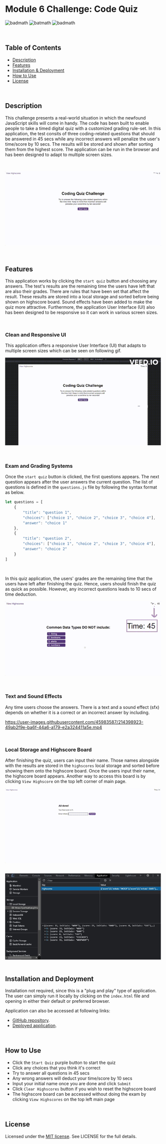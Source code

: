 # Module 6 Challenge: Code Quiz

![badmath](https://img.shields.io/github/issues/YueHuaHua/module-06-challenge) ![batmath](https://img.shields.io/github/issues-pr-closed/yueHuaHua/Module-06-challenge) ![badmath](https://img.shields.io/github/license/YueHuaHua/module-06-challenge)

</br>

## Table of Contents
* [Description](#description)
* [Features](#features)
* [Installation & Deployment](#installation-and-deployment)
* [How to Use](#how-to-use)
* [License](#license)

</br>


## Description

This challenge presents a real-world situation in which the newfound JavaScript skills will come in handy. The code has been built to enable people to take a timed digital quiz with a customized grading rule-set. In this application, the test consits of three coding-related questions that should be answered in 45 secs while any incorrect answers will penalize the user's time/score by 10 secs. The results will be stored and shown after sorting them from the highest score. The application can be run in the browser and has been designed to adapt to multiple screen sizes.

</br>

![Application Demo](./assets/img/readme-01-application-demo.gif)


</br>

## Features

This application works by clicking the `start quiz` button and choosing any answers. The test's results are the remaining time the users have left that are also their grades. There are rules that have been set that affect the result. These results are stored into a local storage and sorted before being shown on highscore board. Sound effects have been added to make the quiz more attractive. Furthermore, the application User Interface (UI) also has been designed to be responsive so it can work in various screen sizes.

</br>

### Clean and Responsive UI
This application offers a responsive User Interface (UI) that adapts to multiple screen sizes which can be seen on following gif.

![Responsive UI Demo](./assets/img/readme-02-responsive-ui.gif)

</br>

### Exam and Grading Systems

Once the `start quiz` button is clicked, the first questions appears. The next question appears after the user answers the current question. The list of questions is defined in the `questions.js` file by following the syntax format as below.

  ```javascript
  let questions = [
      {
          "title": "question 1",
          "choices": ["choice 1", "choice 2", "choice 3", "choice 4"],
          "answer": "choice 1"
      },
      {
          "title": "question 2",
          "choices": ["choice 1", "choice 2", "choice 3", "choice 4"],
          "answer": "choice 2"
      }
  ]
  ```

</br>

In this quiz application, the users' grades are the remaining time that the users have left after finishing the quiz. Hence, users should finish the quiz as quick as possible. However, any incorrect questions leads to 10 secs of time deduction.

![Grading System](./assets/img/readme-03-grading-system.gif)

</br>

### Text and Sound Effects
Any time users choose the answers. There is a text and a sound effect (sfx) depends on whether it is a correct or an incorrect answer by including.

https://user-images.githubusercontent.com/45983587/214398923-49ab2f9e-ba6f-44a6-a179-e2a324411a5e.mp4


</br>

### Local Storage and Highscore Board

After finishing the quiz, users can input their name. Those names alongside with the results are stored in the `highscores` local storage and sorted before showing them onto the highscore board. Once the users input their name, the highscore board appears. Another way to access this board is by clicking `View Highscore` on the top left corner of main page.

![Highscore Board](./assets/img/readme-05-highscore-board.gif)

</br>

<img src="./assets/img/readme-06-local-storage.JPG" alt="Local Storage" style="width: 640px">

</br>

</br>

## Installation and Deployment

Installation not required, since this is a "plug and play" type of application. The user can simply run it locally by clicking on the `index.html` file and opening in either their default or preferred browser.

Application can also be accessed at following links:
* [GitHub repository](https://github.com/YueHuaHua/module-06-challenge).
* [Deployed application](https://yuehuahua.github.io/module-06-challenge/).

</br>

## How to Use 

* Click the `Start Quiz` purple button to start the quiz
* Click any choices that you think it's correct
* Try to answer all questions in 45 secs
* Any wrong answers will deduct your time/score by 10 secs
* Input your initial name once you are done and click `Submit`
* Click `Clear Highscores` button if you wish to reset the highscore board
* The highscore board can be accessed without doing the exam by clicking `View Highscores` on the top left main page

</br>

## License

Licensed under the [MIT license](https://github.com/git/git-scm.com/blob/main/MIT-LICENSE.txt). See LICENSE for the full details.
